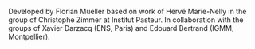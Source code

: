 Developed by Florian Mueller based on work of Hervé Marie-Nelly in the group of Christophe Zimmer at Institut Pasteur. In collaboration with the groups of Xavier Darzacq (ENS, Paris) and Edouard Bertrand (IGMM, Montpellier).